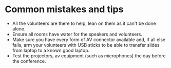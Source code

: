 # Common mistakes and tips

- All the volunteers are there to help, lean on them as it can't be done alone.
- Ensure all rooms have water for the speakers and volunteers.
- Make sure you have every form of AV connector available and, if all else fails, arm your volunteers with USB sticks to be able to transfer slides from laptop to a known good laptop.
- Test the projectors, av equipment (such as microphones) the day before the conference.